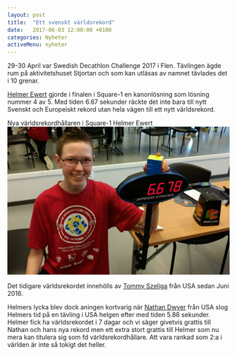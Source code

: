 ```yaml
---
layout: post
title:  "Ett svenskt världsrekord"
date:   2017-06-03 12:00:00 +0100
categories: Nyheter
activeMenu: nyheter
---
```

29-30 April var Swedish Decathlon Challenge 2017 i Flen. Tävlingen ägde rum på aktivitetshuset Stjortan och som kan utläsas av namnet tävlades det i 10 grenar. 

[Helmer Ewert](https://www.worldcubeassociation.org/persons/2015EWER01) gjorde i finalen i Square-1 en kanonlösning som lösning nummer 4 av 5. Med tiden 6.67 sekunder räckte det inte bara till nytt Svenskt och Europeiskt rekord utan hela vägen till ett nytt världsrekord. 

Nya världsrekordhållaren i Square-1 Helmer Ewert
![Helmer Ewerts nya rekordtid 6.67 sekunder](/img/nyhetsbilder/helmervr.jpg)

Det tidigare världsrekordet innehölls av [Tommy Szeliga](https://www.worldcubeassociation.org/persons/2012SZEL01) från USA sedan Juni 2016. 

Helmers lycka blev dock aningen kortvarig när [Nathan Dwyer](https://www.worldcubeassociation.org/persons/2011DWYE02) från USA slog Helmers tid på en tävling i USA helgen efter med tiden 5.88 sekunder. Helmer fick ha världsrekordet i 7 dagar och vi säger givetvis grattis till Nathan och hans nya rekord men ett extra stort grattis till Helmer som nu mera kan titulera sig som fd världsrekordhållare. Att vara rankad som 2:a i världen är inte så tokigt det heller. 

